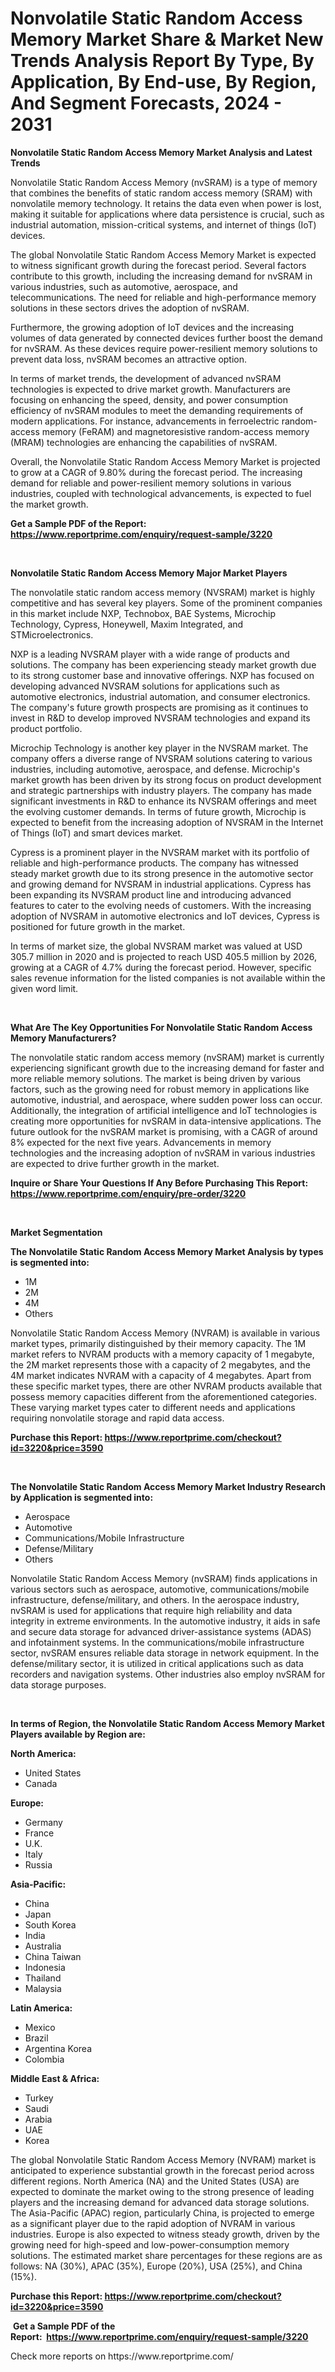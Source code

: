 <p><h1>Nonvolatile Static Random Access Memory Market Share & Market New Trends Analysis Report By Type, By Application, By End-use, By Region, And Segment Forecasts, 2024 - 2031</h1></p><p><strong>Nonvolatile Static Random Access Memory Market Analysis and Latest Trends</strong></p>
<p><p>Nonvolatile Static Random Access Memory (nvSRAM) is a type of memory that combines the benefits of static random access memory (SRAM) with nonvolatile memory technology. It retains the data even when power is lost, making it suitable for applications where data persistence is crucial, such as industrial automation, mission-critical systems, and internet of things (IoT) devices. </p><p>The global Nonvolatile Static Random Access Memory Market is expected to witness significant growth during the forecast period. Several factors contribute to this growth, including the increasing demand for nvSRAM in various industries, such as automotive, aerospace, and telecommunications. The need for reliable and high-performance memory solutions in these sectors drives the adoption of nvSRAM.</p><p>Furthermore, the growing adoption of IoT devices and the increasing volumes of data generated by connected devices further boost the demand for nvSRAM. As these devices require power-resilient memory solutions to prevent data loss, nvSRAM becomes an attractive option.</p><p>In terms of market trends, the development of advanced nvSRAM technologies is expected to drive market growth. Manufacturers are focusing on enhancing the speed, density, and power consumption efficiency of nvSRAM modules to meet the demanding requirements of modern applications. For instance, advancements in ferroelectric random-access memory (FeRAM) and magnetoresistive random-access memory (MRAM) technologies are enhancing the capabilities of nvSRAM.</p><p>Overall, the Nonvolatile Static Random Access Memory Market is projected to grow at a CAGR of 9.80% during the forecast period. The increasing demand for reliable and power-resilient memory solutions in various industries, coupled with technological advancements, is expected to fuel the market growth.</p></p>
<p><strong>Get a Sample PDF of the Report:&nbsp; <a href="https://www.reportprime.com/enquiry/request-sample/3220">https://www.reportprime.com/enquiry/request-sample/3220</a></strong></p>
<p>&nbsp;</p>
<p><strong>Nonvolatile Static Random Access Memory Major Market Players</strong></p>
<p><p>The nonvolatile static random access memory (NVSRAM) market is highly competitive and has several key players. Some of the prominent companies in this market include NXP, Technobox, BAE Systems, Microchip Technology, Cypress, Honeywell, Maxim Integrated, and STMicroelectronics.</p><p>NXP is a leading NVSRAM player with a wide range of products and solutions. The company has been experiencing steady market growth due to its strong customer base and innovative offerings. NXP has focused on developing advanced NVSRAM solutions for applications such as automotive electronics, industrial automation, and consumer electronics. The company's future growth prospects are promising as it continues to invest in R&D to develop improved NVSRAM technologies and expand its product portfolio.</p><p>Microchip Technology is another key player in the NVSRAM market. The company offers a diverse range of NVSRAM solutions catering to various industries, including automotive, aerospace, and defense. Microchip's market growth has been driven by its strong focus on product development and strategic partnerships with industry players. The company has made significant investments in R&D to enhance its NVSRAM offerings and meet the evolving customer demands. In terms of future growth, Microchip is expected to benefit from the increasing adoption of NVSRAM in the Internet of Things (IoT) and smart devices market.</p><p>Cypress is a prominent player in the NVSRAM market with its portfolio of reliable and high-performance products. The company has witnessed steady market growth due to its strong presence in the automotive sector and growing demand for NVSRAM in industrial applications. Cypress has been expanding its NVSRAM product line and introducing advanced features to cater to the evolving needs of customers. With the increasing adoption of NVSRAM in automotive electronics and IoT devices, Cypress is positioned for future growth in the market.</p><p>In terms of market size, the global NVSRAM market was valued at USD 305.7 million in 2020 and is projected to reach USD 405.5 million by 2026, growing at a CAGR of 4.7% during the forecast period. However, specific sales revenue information for the listed companies is not available within the given word limit.</p></p>
<p>&nbsp;</p>
<p><strong>What Are The Key Opportunities For Nonvolatile Static Random Access Memory Manufacturers?</strong></p>
<p><p>The nonvolatile static random access memory (nvSRAM) market is currently experiencing significant growth due to the increasing demand for faster and more reliable memory solutions. The market is being driven by various factors, such as the growing need for robust memory in applications like automotive, industrial, and aerospace, where sudden power loss can occur. Additionally, the integration of artificial intelligence and IoT technologies is creating more opportunities for nvSRAM in data-intensive applications. The future outlook for the nvSRAM market is promising, with a CAGR of around 8% expected for the next five years. Advancements in memory technologies and the increasing adoption of nvSRAM in various industries are expected to drive further growth in the market.</p></p>
<p><strong>Inquire or Share Your Questions If Any Before Purchasing This Report: <a href="https://www.reportprime.com/enquiry/pre-order/3220">https://www.reportprime.com/enquiry/pre-order/3220</a></strong></p>
<p>&nbsp;</p>
<p><strong>Market Segmentation</strong></p>
<p><strong>The Nonvolatile Static Random Access Memory Market Analysis by types is segmented into:</strong></p>
<p><ul><li>1M</li><li>2M</li><li>4M</li><li>Others</li></ul></p>
<p><p>Nonvolatile Static Random Access Memory (NVRAM) is available in various market types, primarily distinguished by their memory capacity. The 1M market refers to NVRAM products with a memory capacity of 1 megabyte, the 2M market represents those with a capacity of 2 megabytes, and the 4M market indicates NVRAM with a capacity of 4 megabytes. Apart from these specific market types, there are other NVRAM products available that possess memory capacities different from the aforementioned categories. These varying market types cater to different needs and applications requiring nonvolatile storage and rapid data access.</p></p>
<p><strong>Purchase this Report:&nbsp;<a href="https://www.reportprime.com/checkout?id=3220&price=3590">https://www.reportprime.com/checkout?id=3220&price=3590</a></strong></p>
<p>&nbsp;</p>
<p><strong>The Nonvolatile Static Random Access Memory Market Industry Research by Application is segmented into:</strong></p>
<p><ul><li>Aerospace</li><li>Automotive</li><li>Communications/Mobile Infrastructure</li><li>Defense/Military</li><li>Others</li></ul></p>
<p><p>Nonvolatile Static Random Access Memory (nvSRAM) finds applications in various sectors such as aerospace, automotive, communications/mobile infrastructure, defense/military, and others. In the aerospace industry, nvSRAM is used for applications that require high reliability and data integrity in extreme environments. In the automotive industry, it aids in safe and secure data storage for advanced driver-assistance systems (ADAS) and infotainment systems. In the communications/mobile infrastructure sector, nvSRAM ensures reliable data storage in network equipment. In the defense/military sector, it is utilized in critical applications such as data recorders and navigation systems. Other industries also employ nvSRAM for data storage purposes.</p></p>
<p>&nbsp;</p>
<p><strong>In terms of Region, the Nonvolatile Static Random Access Memory Market Players available by Region are:</strong></p>
<p>
    <p> <strong> North America: </strong>
        <ul>
            <li>United States</li>
            <li>Canada</li>
        </ul>
        </p> 
    <p> <strong> Europe: </strong>
        <ul>
            <li>Germany</li>
            <li>France</li>
            <li>U.K.</li>
            <li>Italy</li>
            <li>Russia</li>
        </ul>
        </p> 
    <p> <strong> Asia-Pacific: </strong>
        <ul>
            <li>China</li>
            <li>Japan</li>
            <li>South Korea</li>
            <li>India</li>
            <li>Australia</li>
            <li>China Taiwan</li>
            <li>Indonesia</li>
            <li>Thailand</li>
            <li>Malaysia</li>
        </ul>
        </p> 
    <p> <strong> Latin America: </strong>
        <ul>
            <li>Mexico</li>
            <li>Brazil</li>
            <li>Argentina Korea</li>
            <li>Colombia</li>
        </ul>
        </p> 
    <p> <strong> Middle East & Africa: </strong>
        <ul>
            <li>Turkey</li>
            <li>Saudi</li>
            <li>Arabia</li>
            <li>UAE</li>
            <li>Korea</li>
        </ul>
    </p>
    </p>
<p><p>The global Nonvolatile Static Random Access Memory (NVRAM) market is anticipated to experience substantial growth in the forecast period across different regions. North America (NA) and the United States (USA) are expected to dominate the market owing to the strong presence of leading players and the increasing demand for advanced data storage solutions. The Asia-Pacific (APAC) region, particularly China, is projected to emerge as a significant player due to the rapid adoption of NVRAM in various industries. Europe is also expected to witness steady growth, driven by the growing need for high-speed and low-power-consumption memory solutions. The estimated market share percentages for these regions are as follows: NA (30%), APAC (35%), Europe (20%), USA (25%), and China (15%).</p></p>
<p><strong>Purchase this Report: <a href="https://www.reportprime.com/checkout?id=3220&price=3590">https://www.reportprime.com/checkout?id=3220&price=3590</a></strong></p>
<p>&nbsp;<strong>Get a Sample PDF of the Report:&nbsp;&nbsp;<a href="https://www.reportprime.com/enquiry/request-sample/3220">https://www.reportprime.com/enquiry/request-sample/3220</a></strong></p>
<p><strong></strong></p>
<p>Check more reports on https://www.reportprime.com/</p>